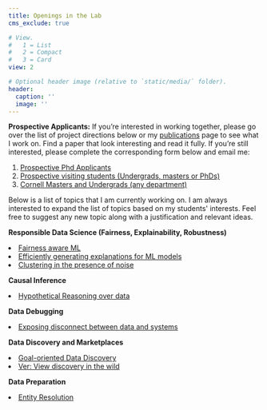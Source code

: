 ```yaml
---
title: Openings in the Lab
cms_exclude: true

# View.
#   1 = List
#   2 = Compact
#   3 = Card
view: 2

# Optional header image (relative to `static/media/` folder).
header:
  caption: ''
  image: ''
---
```


<b>Prospective Applicants:</b> 
If you’re interested in working together, please go over the list of project directions below or my <a href="https://sainyamgalhotra.com/publication/">publications</a> page to see what I work on. Find a paper that look interesting and read it fully. If you’re still interested, please complete the corresponding form below and email me:
1. <a href="https://docs.google.com/forms/d/e/1FAIpQLScB64oYO9VPAYM9tVC7sPeVhvEqkS1G6s2XecVQyXMHw3pmFw/viewform?usp=sf_link"> Prospective Phd Applicants</a>
2. <a href="https://docs.google.com/forms/d/e/1FAIpQLSfJcW9vX4UMwd3K9WrDUQ9DtdpWfCmeYJEAAMybAdK-hwiSGQ/viewform?usp=sf_link">Prospective visiting students (Undergrads, masters or PhDs)</a>
3. <a href="https://docs.google.com/forms/d/e/1FAIpQLSfbPzEdt8hl4HNBcBkijtpFlMM0mv2EHkj3VDILSCsTiacL_g/viewform?usp=sf_link">Cornell Masters and Undergrads (any department)</a>


Below is a list of topics that I am currently working on. I am always interested to expand the list of topics based on my students' interests. Feel free to suggest any new topic along with a justification and relevant ideas. 

<b> Responsible Data Science (Fairness, Explainability, Robustness) </b>
<li> <a href="https://arxiv.org/abs/2212.10839"> Fairness aware ML</a>
<li> <a href="https://dl.acm.org/doi/abs/10.1145/3448016.3458455"> Efficiently generating explanations for ML models</a>
<li> <a href="https://arxiv.org/abs/2105.05782">Clustering in the presence of noise </a>

<b> Causal Inference</b>
<li> <a href="https://dl.acm.org/doi/abs/10.1145/3514221.3526149"> Hypothetical Reasoning over data</a>

<b> Data Debugging</b>
<li> <a href="https://dl.acm.org/doi/abs/10.1145/3514221.3517864"> Exposing disconnect between data and systems</a>


<b> Data Discovery and Marketplaces</b>
<li> <a href="https://arxiv.org/abs/2304.09068"> Goal-oriented Data Discovery</a>
<li> <a href="https://ieeexplore.ieee.org/abstract/document/10184768/"> Ver: View discovery in the wild</a>


<b> Data Preparation</b>
<li> <a href="https://link.springer.com/article/10.1007/s00778-021-00656-7"> Entity Resolution</a>

